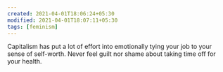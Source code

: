 ```yaml
---
created: 2021-04-01T18:06:24+05:30
modified: 2021-04-01T18:07:11+05:30
tags: [feminism]
---
```


 Capitalism has put a lot of effort into emotionally tying your job to your sense of self-worth. Never feel guilt nor shame about taking time off for your health. 
